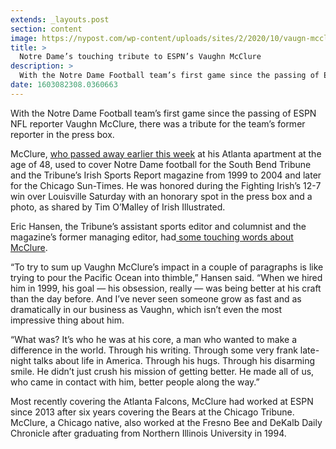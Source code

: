 ```yaml
--- 
extends: _layouts.post 
section: content 
image: https://nypost.com/wp-content/uploads/sites/2/2020/10/vaugn-mcclure-espn-nfl-dead-obit.jpg?quality=90&strip=all&w=1200 
title: > 
  Notre Dame’s touching tribute to ESPN’s Vaughn McClure 
description: > 
  With the Notre Dame Football team’s first game since the passing of ESPN NFL reporter Vaughn McClure, there was a tribute for the team’s former reporter in the press box.Eric Hansen, the Tribune’s assistant sports editor and columnist and the magazine’s former managing editor, had some touching words about McClure.“To try to sum up Vaughn McClure’s impact in a couple of paragraphs is like trying to pour the Pacific Ocean into thimble,” Hansen said.“When we hired him in 1999, his goal — his obsession, really — was being better at his craft than the day before.McClure, a Chicago native, also worked at the Fresno Bee and DeKalb Daily Chronicle after graduating from Northern Illinois University in 1994. 
date: 1603082308.0360663 
--- 
```

<div><p>With the Notre Dame Football team&#8217;s first game since the passing of ESPN NFL reporter Vaughn McClure, there was a tribute for the team&#8217;s former reporter in the press box.</p>
<p>McClure, <a href="https://nypost.com/2020/10/15/espn-falcons-reporter-vaughn-mcclure-dead-at-48/">who passed away earlier this week</a> at his Atlanta apartment at the age of 48, used to cover Notre Dame football for the South Bend Tribune and the Tribune&#8217;s Irish Sports Report magazine from 1999 to 2004 and later for the Chicago Sun-Times. He was honored during the Fighting Irish&#8217;s 12-7 win over Louisville Saturday with an honorary spot in the press box and a photo, as shared by Tim O&#8217;Malley of Irish Illustrated.</p>
<p>Eric Hansen, the Tribune&#8217;s assistant sports editor and columnist and the magazine&#8217;s former managing editor, had<a href="https://www.southbendtribune.com/sports/former-south-bend-tribune-sports-writer-and-espn-reporter-vaughn-mcclure-dies-at-48/article_acb6ac26-0f37-11eb-bac6-e7930e443c1a.html" rel="noopener noreferrer" target="_blank"> some touching words about McClure</a>.</p>
<p>&#8220;To try to sum up Vaughn McClure&#8217;s impact in a couple of paragraphs is like trying to pour the Pacific Ocean into thimble,&#8221; Hansen said. &#8220;When we hired him in 1999, his goal &#8212; his obsession, really &#8212; was being better at his craft than the day before. And I&#8217;ve never seen someone grow as fast and as dramatically in our business as Vaughn, which isn&#8217;t even the most impressive thing about him.</p>
<p>&#8220;What was? It&#8217;s who he was at his core, a man who wanted to make a difference in the world. Through his writing. Through some very frank late-night talks about life in America. Through his hugs. Through his disarming smile. He didn&#8217;t just crush his mission of getting better. He made all of us, who came in contact with him, better people along the way.&#8221;</p>
<p>Most recently covering the Atlanta Falcons, McClure had worked at ESPN since 2013 after six years covering the Bears at the Chicago Tribune. McClure, a Chicago native, also worked at the Fresno Bee and DeKalb Daily Chronicle after graduating from Northern Illinois University in 1994.</p>
			</div>